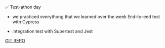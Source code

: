 ✅ Test-athon day

- we practiced everythong that we learned over the week
  End-to-end test with Cypress

- integration test with Supertest and Jest

<a href="https://github.com/SchoolOfCode/bc13_w6d5_hackathon-two_much_trouble">GIT REPO</a>

